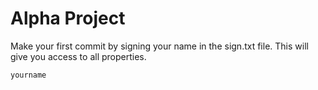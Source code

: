 # Alpha Project

Make your first commit by signing your name in the sign.txt file. This will give you access to all properties. 

```js
yourname
```
